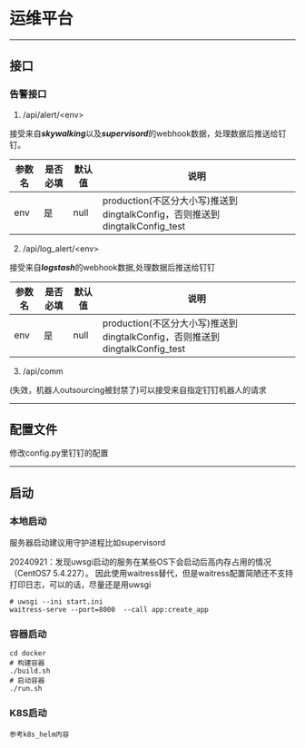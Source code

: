# 运维平台

------------------
## 接口

### 告警接口

1. /api/alert/&lt;env&gt;

接受来自***skywalking***以及***supervisord***的webhook数据，处理数据后推送给钉钉。


参数名 | 是否必填 | 默认值 | 说明
-----| ----- |----- |-----
env| 是 | null | production(不区分大小写)推送到dingtalkConfig，否则推送到dingtalkConfig_test

2. /api/log_alert/&lt;env&gt;

接受来自***logstash***的webhook数据,处理数据后推送给钉钉

参数名 | 是否必填 | 默认值  | 说明
-----| ----- |------|-----
env| 是 | null | production(不区分大小写)推送到dingtalkConfig，否则推送到dingtalkConfig_test

3. /api/comm

(失效，机器人outsourcing被封禁了)可以接受来自指定钉钉机器人的请求



------------------------
## 配置文件
修改config.py里钉钉的配置

----------------------
## 启动
### 本地启动
服务器启动建议用守护进程比如supervisord

20240921：发现uwsgi启动的服务在某些OS下会启动后高内存占用的情况（CentOS7 5.4.227）。
因此使用waitress替代，但是waitress配置简陋还不支持打印日志，可以的话，尽量还是用uwsgi

```
# uwsgi --ini start.ini 
waitress-serve --port=8000  --call app:create_app 

```

### 容器启动
```
cd docker
# 构建容器
./build.sh
# 启动容器
./run.sh
```

### K8S启动
```
参考k8s_helm内容
```
